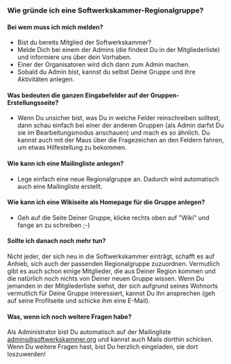 ### Wie gründe ich eine Softwerkskammer-Regionalgruppe?

#### Bei wem muss ich mich melden?
* Bist du bereits Mitglied der Softwerkskammer?
* Melde Dich bei einem der Admins (die findest Du in der Mitgliederliste) und informiere uns über dein Vorhaben.
* Einer der Organisatoren wird dich dann zum Admin machen.
* Sobald du Admin bist, kannst du selbst Deine Gruppe und ihre Aktivitäten anlegen.

#### Was bedeuten die ganzen Eingabefelder auf der Gruppen-Erstellungsseite?
* Wenn Du unsicher bist, was Du in welche Felder reinschreiben solltest, dann schau einfach bei einer der anderen Gruppen (als Admin darfst Du sie im Bearbeitungsmodus anschauen) und mach es so ähnlich. 
Du kannst auch mit der Maus über die Fragezeichen an den Feldern fahren, um etwas Hilfestellung zu bekommen.

#### Wie kann ich eine Mailingliste anlegen?
* Lege einfach eine neue Regionalgruppe an. Dadurch wird automatisch auch eine Mailingliste erstellt.

#### Wie kann ich eine Wikiseite als Homepage für die Gruppe anlegen?
* Geh auf die Seite Deiner Gruppe, klicke rechts oben auf "Wiki" und fange an zu schreiben ;-)

#### Sollte ich danach noch mehr tun?
Nicht jeder, der sich neu in die Softwerkskammer einträgt, schafft es auf Anhieb, sich auch der passenden Regionalgruppe zuzuordnen. Vermutlich gibt es auch schon einige Mitglieder, die aus Deiner Region kommen und die natürlich noch nichts von Deiner neuen Gruppe wissen.
Wenn Du jemanden in der Mitgliederliste siehst, der sich aufgrund seines Wohnorts vermutlich für Deine Gruppe interessiert, kannst Du ihn ansprechen (geh auf seine Profilseite und schicke ihm eine E-Mail).

#### Was, wenn ich noch weitere Fragen habe?
Als Administrator bist Du automatisch auf der Mailingliste admins@softwerkskammer.org und kannst auch Mails dorthin schicken. Wenn Du weitere Fragen hast, bist Du herzlich eingeladen, sie dort loszuwerden!

